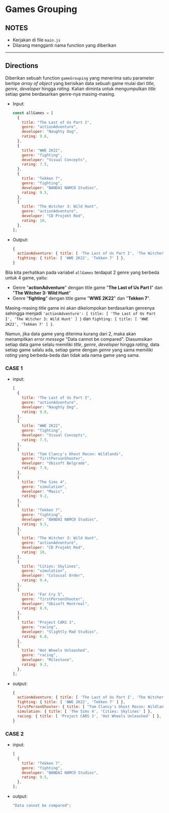 # Games Grouping

## NOTES

- Kerjakan di file `main.js`
- Dilarang mengganti nama function yang diberikan

---

## Directions

Diberikan sebuah function `gameGrouping` yang menerima satu parameter bertipe _array of object_ yang berisikan data sebuah game mulai dari _title_, _genre_, _developer_ hingga _rating_. Kalian diminta untuk mengumpulkan _title_ setiap game berdasarkan genre-nya masing-masing.

- Input:

  ```js
  const allGames = [
    {
      title: "The Last of Us Part I",
      genre: "actionAdventure",
      developer: "Naughty Dog",
      rating: 9.6,
    },
    {
      title: "WWE 2K22",
      genre: "fighting",
      developer: "Visual Concepts",
      rating: 7.5,
    },
    {
      title: "Tekken 7",
      genre: "fighting",
      developer: "BANDAI NAMCO Studios",
      rating: 9.5,
    },
    {
      title: "The Witcher 3: Wild Hunt",
      genre: "actionAdventure",
      developer: "CD Projekt Red",
      rating: 10,
    },
  ];
  ```

- Output:

  ```js
  {
    actionAdventure: { title: [ 'The Last of Us Part I', 'The Witcher 3: Wild Hunt' ] },
    fighting: { title: [ 'WWE 2K22', 'Tekken 7' ] },
  }
  ```

Bila kita perhatikan pada variabel `allGames` terdapat 2 genre yang berbeda untuk 4 game, yaitu:

- Genre "**actionAdventure**" dengan title game "**The Last of Us Part I**" dan "**The Witcher 3: Wild Hunt**"
- Genre "**fighting**" dengan title game "**WWE 2K22**" dan "**Tekken 7**".

Masing-masing title game ini akan dikelompokan berdasarkan genrenya sehingga menjadi `'actionAdventure': { title: [ 'The Last of Us Part I', 'The Witcher 3: Wild Hunt' ] }` dan `fighting: { title: [ 'WWE 2K22', 'Tekken 7' ] }`.

Namun, jika data game yang diterima kurang dari 2, maka akan menampilkan _error messege_ "Data cannot be compared". Diasumsikan setiap data game selalu memiliki _title_, _genre_, _developer_ hingga _rating_, data setiap game salalu ada, setiap game dengan _genre_ yang sama memiliki _rating_ yang berbeda-beda dan tidak ada nama game yang sama.

### CASE 1

- input:

  ```js
  [
    {
      title: "The Last of Us Part I",
      genre: "actionAdventure",
      developer: "Naughty Dog",
      rating: 9.6,
    },
    {
      title: "WWE 2K22",
      genre: "fighting",
      developer: "Visual Concepts",
      rating: 7.5,
    },
    {
      title: "Tom Clancy's Ghost Recon: Wildlands",
      genre: "firstPersonShooter",
      developer: "Ubisoft Belgrade",
      rating: 7.9,
    },
    {
      title: "The Sims 4",
      genre: "simulation",
      developer: "Maxis",
      rating: 9.2,
    },
    {
      title: "Tekken 7",
      genre: "fighting",
      developer: "BANDAI NAMCO Studios",
      rating: 9.5,
    },
    {
      title: "The Witcher 3: Wild Hunt",
      genre: "actionAdventure",
      developer: "CD Projekt Red",
      rating: 10,
    },
    {
      title: "Cities: Skylines",
      genre: "simulation",
      developer: "Colossal Order",
      rating: 9.4,
    },
    {
      title: "Far Cry 5",
      genre: "firstPersonShooter",
      developer: "Ubisoft Montreal",
      rating: 8.9,
    },
    {
      title: "Project CARS 3",
      genre: "racing",
      developer: "Slightly Mad Studios",
      rating: 6.8,
    },
    {
      title: "Hot Wheels Unleashed",
      genre: "racing",
      developer: "Milestone",
      rating: 9.2,
    },
  ];
  ```

- output:
  ```js
  {
    actionAdventure: { title: [ 'The Last of Us Part I', 'The Witcher 3: Wild Hunt' ] },
    fighting: { title: [ 'WWE 2K22', 'Tekken 7' ] },
    firstPersonShooter: { title: [ "Tom Clancy's Ghost Recon: Wildlands", 'Far Cry 5' ] },
    simulation: { title: [ 'The Sims 4', 'Cities: Skylines' ] },
    racing: { title: [ 'Project CARS 3', 'Hot Wheels Unleashed' ] },
  }
  ```

### CASE 2

- input:

  ```js
  [
    {
      title: "Tekken 7",
      genre: "fighting",
      developer: "BANDAI NAMCO Studios",
      rating: 9.5,
    },
  ];
  ```

- output:
  ```js
  "Data cannot be compared";
  ```
